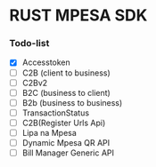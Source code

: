 # RUST MPESA SDK

### Todo-list
- [X] Accesstoken
- [ ] C2B (client to business)
- [ ] C2Bv2
- [ ] B2C (business to client)
- [ ] B2b (business to business)
- [ ] TransactionStatus
- [ ] C2B(Register Urls Api)
- [ ] Lipa na Mpesa
- [ ] Dynamic Mpesa QR API
- [ ] Bill Manager Generic API
